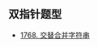 
## 双指针题型

* [1768. 交替合并字符串](https://leetcode.cn/problems/merge-strings-alternately/description/?envType=study-plan-v2&envId=leetcode-75)